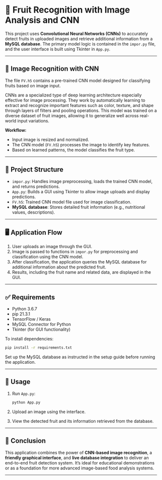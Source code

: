 

# 🍎 Fruit Recognition with Image Analysis and CNN

This project uses **Convolutional Neural Networks (CNNs)** to accurately detect fruits in uploaded images and retrieve additional information from a **MySQL database**. The primary model logic is contained in the `impor.py` file, and the user interface is built using Tkinter in `App.py`.

---

## 🧠 Image Recognition with CNN

The file `FV.h5` contains a pre-trained CNN model designed for classifying fruits based on image input. 

CNNs are a specialized type of deep learning architecture especially effective for image processing. They work by automatically learning to extract and recognize important features such as color, texture, and shape through layers of filters and pooling operations. This model was trained on a diverse dataset of fruit images, allowing it to generalize well across real-world input variations.

**Workflow:**

- Input image is resized and normalized.
- The CNN model (`FV.h5`) processes the image to identify key features.
- Based on learned patterns, the model classifies the fruit type.

---

## 📂 Project Structure

- `impor.py`: Handles image preprocessing, loads the trained CNN model, and returns predictions.
- `App.py`: Builds a GUI using Tkinter to allow image uploads and display predictions.
- `FV.h5`: Trained CNN model file used for image classification.
- **MySQL database**: Stores detailed fruit information (e.g., nutritional values, descriptions).

---

## 🖥️ Application Flow

1. User uploads an image through the GUI.
2. Image is passed to functions in `impor.py` for preprocessing and classification using the CNN model.
3. After classification, the application queries the MySQL database for additional information about the predicted fruit.
4. Results, including the fruit name and related data, are displayed in the GUI.

---

## ✅ Requirements

- Python 3.6.7
- pip 21.3.1
- TensorFlow / Keras
- MySQL Connector for Python
- Tkinter (for GUI functionality)

To install dependencies:

```bash
pip install -r requirements.txt
````

Set up the MySQL database as instructed in the setup guide before running the application.

---

## 🚀 Usage

1. Run `App.py`:

   ```bash
   python App.py
   ```
2. Upload an image using the interface.
3. View the detected fruit and its information retrieved from the database.

---

## 📌 Conclusion

This application combines the power of **CNN-based image recognition**, a **friendly graphical interface**, and **live database integration** to deliver an end-to-end fruit detection system. It’s ideal for educational demonstrations or as a foundation for more advanced image-based food analysis systems.

---

